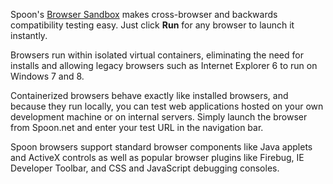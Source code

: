 Spoon's [Browser Sandbox](/browsers) makes cross-browser and backwards compatibility testing easy. Just click **Run** for any browser to launch it instantly.

Browsers run within isolated virtual containers, eliminating the need for installs and allowing legacy browsers such as Internet Explorer 6 to run on Windows 7 and 8.

Containerized browsers behave exactly like installed browsers, and because they run locally, you can test web applications hosted on your own development machine or on internal servers. Simply launch the browser from Spoon.net and enter your test URL in the navigation bar.

Spoon browsers support standard browser components like Java applets and ActiveX controls as well as popular browser plugins like Firebug, IE Developer Toolbar, and CSS and JavaScript debugging consoles. 
